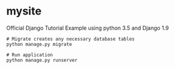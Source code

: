 # mysite
Official Django Tutorial Example using python 3.5 and Django 1.9


```
# Migrate creates any necessary database tables
python manage.py migrate

# Run application
python manage.py runserver
```
